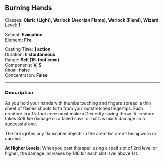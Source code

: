 ## Burning Hands

Classes: **Cleric (Light), Warlock (Aeonian Flame), Warlock (Fiend), Wizard**  
Level: **1**  

School: **Evocation**  
Element: **Fire**  

Casting Time: **1 action**  
Duration: **Instantaneous**  
Range: **Self (15-foot cone)**  
Components: **V, S**  
Ritual: **False**  
Concentration: **False**  

------

### Description

As you hold your hands with thumbs touching and fingers spread, a thin sheet of flames shoots forth from your outstretched fingertips. Each creature in a 15-foot cone must make a Dexterity saving throw. A creature takes 3d6 fire damage on a failed save, or half as much damage on a successful one.

The fire ignites any flammable objects in the area that aren't being worn or carried.

**At Higher Levels:** When you cast this spell using a spell slot of 2nd level or higher, the damage increases by 1d6 for each slot level above 1st.